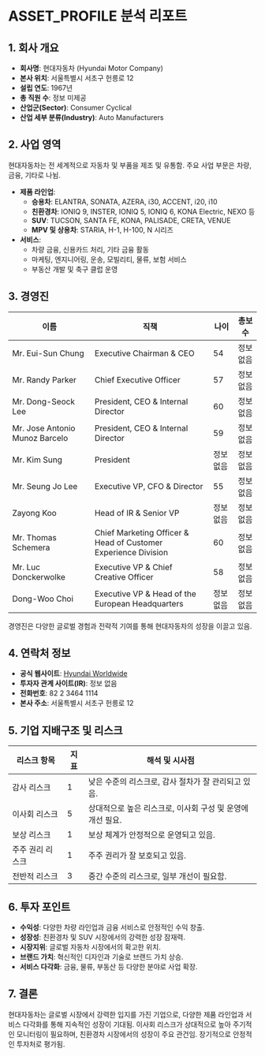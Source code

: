 # ASSET_PROFILE 분석 리포트

## 1. 회사 개요

- **회사명**: 현대자동차 (Hyundai Motor Company)
- **본사 위치**: 서울특별시 서초구 헌릉로 12
- **설립 연도**: 1967년
- **총 직원 수**: 정보 미제공
- **산업군(Sector)**: Consumer Cyclical
- **산업 세부 분류(Industry)**: Auto Manufacturers

## 2. 사업 영역

현대자동차는 전 세계적으로 자동차 및 부품을 제조 및 유통함. 주요 사업 부문은 차량, 금융, 기타로 나뉨.

- **제품 라인업**:
  - **승용차**: ELANTRA, SONATA, AZERA, i30, ACCENT, i20, i10
  - **친환경차**: IONIQ 9, INSTER, IONIQ 5, IONIQ 6, KONA Electric, NEXO 등
  - **SUV**: TUCSON, SANTA FE, KONA, PALISADE, CRETA, VENUE
  - **MPV 및 상용차**: STARIA, H-1, H-100, N 시리즈
- **서비스**:
  - 차량 금융, 신용카드 처리, 기타 금융 활동
  - 마케팅, 엔지니어링, 운송, 모빌리티, 물류, 보험 서비스
  - 부동산 개발 및 축구 클럽 운영

## 3. 경영진

| 이름                        | 직책                                         | 나이 | 총보수 |
|-----------------------------|----------------------------------------------|-----|-------|
| Mr. Eui-Sun Chung           | Executive Chairman & CEO                     | 54  | 정보 없음 |
| Mr. Randy Parker            | Chief Executive Officer                      | 57  | 정보 없음 |
| Mr. Dong-Seock Lee          | President, CEO & Internal Director           | 60  | 정보 없음 |
| Mr. Jose Antonio Munoz Barcelo | President, CEO & Internal Director       | 59  | 정보 없음 |
| Mr. Kim Sung                | President                                    | 정보 없음 | 정보 없음 |
| Mr. Seung Jo Lee            | Executive VP, CFO & Director                 | 55  | 정보 없음 |
| Zayong Koo                  | Head of IR & Senior VP                       | 정보 없음 | 정보 없음 |
| Mr. Thomas Schemera         | Chief Marketing Officer & Head of Customer Experience Division | 60  | 정보 없음 |
| Mr. Luc Donckerwolke        | Executive VP & Chief Creative Officer        | 58  | 정보 없음 |
| Dong-Woo Choi               | Executive VP & Head of the European Headquarters | 정보 없음 | 정보 없음 |

경영진은 다양한 글로벌 경험과 전략적 기여를 통해 현대자동차의 성장을 이끌고 있음.

## 4. 연락처 정보

- **공식 웹사이트**: [Hyundai Worldwide](https://www.hyundai.com/worldwide/en/)
- **투자자 관계 사이트(IR)**: 정보 없음
- **전화번호**: 82 2 3464 1114
- **본사 주소**: 서울특별시 서초구 헌릉로 12

## 5. 기업 지배구조 및 리스크

| 리스크 항목          | 지표 | 해석 및 시사점 |
|----------------------|-----|----------------|
| 감사 리스크          | 1   | 낮은 수준의 리스크로, 감사 절차가 잘 관리되고 있음. |
| 이사회 리스크        | 5   | 상대적으로 높은 리스크로, 이사회 구성 및 운영에 개선 필요. |
| 보상 리스크          | 1   | 보상 체계가 안정적으로 운영되고 있음. |
| 주주 권리 리스크     | 1   | 주주 권리가 잘 보호되고 있음. |
| 전반적 리스크        | 3   | 중간 수준의 리스크로, 일부 개선이 필요함. |

## 6. 투자 포인트

- **수익성**: 다양한 차량 라인업과 금융 서비스로 안정적인 수익 창출.
- **성장성**: 친환경차 및 SUV 시장에서의 강력한 성장 잠재력.
- **시장지위**: 글로벌 자동차 시장에서의 확고한 위치.
- **브랜드 가치**: 혁신적인 디자인과 기술로 브랜드 가치 상승.
- **서비스 다각화**: 금융, 물류, 부동산 등 다양한 분야로 사업 확장.

## 7. 결론

현대자동차는 글로벌 시장에서 강력한 입지를 가진 기업으로, 다양한 제품 라인업과 서비스 다각화를 통해 지속적인 성장이 기대됨. 이사회 리스크가 상대적으로 높아 주기적인 모니터링이 필요하며, 친환경차 시장에서의 성장이 주요 관건임. 장기적으로 안정적인 투자처로 평가됨.